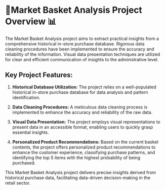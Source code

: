 # 🛒Market Basket Analysis Project Overview 📊

The Market Basket Analysis project aims to extract practical insights from a comprehensive historical in-store purchase database.
Rigorous data cleaning procedures have been implemented to ensure the accuracy and reliability of the information.
Visual data presentation techniques are utilized for clear and efficient communication of insights to the administrative level.

## Key Project Features:

1. **Historical Database Utilization:** The project relies on a well-populated historical in-store purchase database for data analysis and pattern identification.

2. **Data Cleaning Procedures:** A meticulous data cleaning process is implemented to enhance the accuracy and reliability of the raw data.

3. **Visual Data Presentation:** The project employs visual representations to present data in an accessible format, enabling users to quickly grasp essential insights.

4. **Personalized Product Recommendations:** Based on the current basket contents, the project offers personalized product recommendations to enhance the customer experience, classifying purchase patterns, and identifying the top 5 items with the highest probability of being purchased.

This Market Basket Analysis project delivers precise insights derived from historical purchase data, facilitating data-driven decision-making in the retail sector. 
